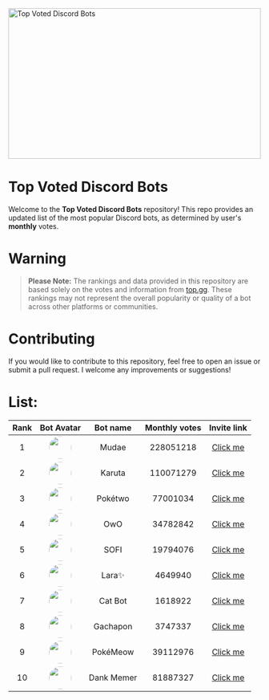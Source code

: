 <img src="https://miro.medium.com/v2/resize:fit:1400/0*HZPDFAVijYC-uNJ6.png" alt="Top Voted Discord Bots" height="300" width="100%">

# Top Voted Discord Bots

Welcome to the **Top Voted Discord Bots** repository! This repo provides an updated list of the most popular Discord bots, as determined by user's **monthly** votes.

# Warning
> **Please Note:** The rankings and data provided in this repository are based solely on the votes and information from [top.gg](https://top.gg/). These rankings may not represent the overall popularity or quality of a bot across other platforms or communities.

# Contributing

If you would like to contribute to this repository, feel free to open an issue or submit a pull request. I welcome any improvements or suggestions!

# List:



| Rank | Bot Avatar | Bot name        | Monthly votes | Invite link  |
|:----:|:----------:|:-----------------:|:--------------:|:------------:|
| 1 | <img src="https://cdn.discordapp.com/avatars/432610292342587392/https://cdn.discordapp.com/avatars/432610292342587392/29cb28fbf65a3958105026ab03abd306.png.png" width="45" height="45" style="border-radius: 50%"/> | Mudae | 228051218 | [Click me](https://discord.com/api/oauth2/authorize?client_id=432610292342587392&permissions=537159744&scope=applications.commands%20bot) |
| 2 | <img src="https://cdn.discordapp.com/avatars/646937666251915264/https://cdn.discordapp.com/avatars/646937666251915264/0e54d87446f106d1fd58385295ae9deb.png.png" width="45" height="45" style="border-radius: 50%"/> | Karuta | 110071279 | [Click me](https://discordapp.com/oauth2/authorize?client_id=646937666251915264&permissions=379969&scope=bot) |
| 3 | <img src="https://cdn.discordapp.com/avatars/716390085896962058/https://cdn.discordapp.com/avatars/716390085896962058/3031fa9e2fabde1652a57ab33f4d7f37.png?size=256.png" width="45" height="45" style="border-radius: 50%"/> | Pokétwo | 77001034 | [Click me](https://discord.com/oauth2/authorize?client_id=716390085896962058&scope=bot%20applications.commands&permissions=388168) |
| 4 | <img src="https://cdn.discordapp.com/avatars/408785106942164992/https://cdn.discordapp.com/avatars/408785106942164992/1a449430e3a9a830efebb8c57917f943.png.png" width="45" height="45" style="border-radius: 50%"/> | OwO | 34782842 | [Click me](https://discordapp.com/oauth2/authorize?client_id=408785106942164992&permissions=1074120776&scope=bot) |
| 5 | <img src="https://cdn.discordapp.com/avatars/853629533855809596/https://cdn.discordapp.com/avatars/853629533855809596/a_4e9b12420d607a91fe65c3f7a035398f.gif?size=256.png" width="45" height="45" style="border-radius: 50%"/> | SOFI | 19794076 | [Click me](https://discord.com/api/oauth2/authorize?client_id=853629533855809596&scope=bot+applications.commands&permissions=515396455521) |
| 6 | <img src="https://cdn.discordapp.com/avatars/944016826751389717/https://cdn.discordapp.com/avatars/944016826751389717/bed9c32e0163818549e7abcd3f2221f2.png.png" width="45" height="45" style="border-radius: 50%"/> | Lara✨ | 4649940 | [Click me](https://discord.com/api/oauth2/authorize?client_id=944016826751389717&permissions=279176400136&scope=bot%20applications.commands) |
| 7 | <img src="https://cdn.discordapp.com/avatars/966695034340663367/https://cdn.discordapp.com/avatars/966695034340663367/643f7bd378e40c5b1efbc951a2f6a6ad.png?size=256.png" width="45" height="45" style="border-radius: 50%"/> | Cat Bot | 1618922 | [Click me](https://discord.com/oauth2/authorize?client_id=966695034340663367&permissions=277562510400&integration_type=0&scope=bot+applications.commands) |
| 8 | <img src="https://cdn.discordapp.com/avatars/815289915557675118/https://cdn.discordapp.com/avatars/815289915557675118/e84b5337345d729bb0c0d28e62d58be5.png?size=256.png" width="45" height="45" style="border-radius: 50%"/> | Gachapon | 3747337 | [Click me](https://discord.com/api/oauth2/authorize?client_id=815289915557675118&permissions=8&redirect_uri=https%3A%2F%2Fgachapon.me%2Foauth%2Fredirect&scope=bot%20applications.commands) |
| 9 | <img src="https://cdn.discordapp.com/avatars/664508672713424926/https://cdn.discordapp.com/avatars/664508672713424926/3fdd274cd284dc45dda6c7cad6b9e1b2.png.png" width="45" height="45" style="border-radius: 50%"/> | PokéMeow | 39112976 | [Click me](https://discord.com/oauth2/authorize?client_id=664508672713424926&scope=bot%20applications.commands&permissions=388168) |
| 10 | <img src="https://cdn.discordapp.com/avatars/270904126974590976/https://cdn.discordapp.com/avatars/270904126974590976/a_24778db4737114253ac3b30f45f1979f.gif?size=256.png" width="45" height="45" style="border-radius: 50%"/> | Dank Memer | 81887327 | [Click me](https://discord.com/oauth2/authorize?client_id=270904126974590976&scope=bot%20applications.commands&permissions=105227086912&redirect_uri=https%3A%2F%2Fdankmemer.lol%2Flanding%3Fsource%3Dtopgg&response_type=code) |
